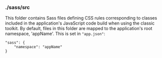 ### ./sass/src

This folder contains Sass files defining CSS rules corresponding to classes
included in the application's JavaScript code build when using the classic toolkit.
By default, files in this folder are mapped to the application's root namespace, 'appName'.
This is set in `"app.json"`:

    "sass": {
        "namespace": "appName"
    }